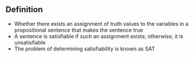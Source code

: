 ## Definition

- Whether there exists an assignment of truth values to the variables in a propositional sentence that makes the sentence true
- A sentence is satisfiable if such an assignment exists; otherwise, it is unsatisfiable
- The problem of determining satisfiability is known as SAT